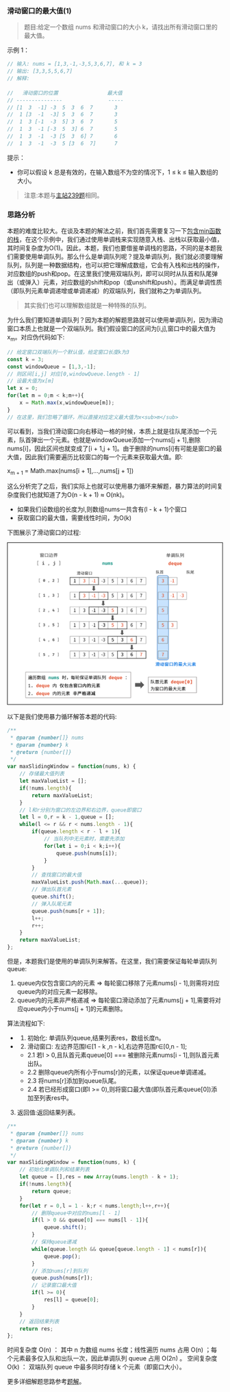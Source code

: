 ### 滑动窗口的最大值(1)

> 题目:给定一个数组 nums 和滑动窗口的大小 k，请找出所有滑动窗口里的最大值。

示例 1：

```js
// 输入: nums = [1,3,-1,-3,5,3,6,7], 和 k = 3
// 输出: [3,3,5,5,6,7] 
// 解释: 

//   滑动窗口的位置                最大值
// ---------------               -----
// [1  3  -1] -3  5  3  6  7       3
//  1 [3  -1  -3] 5  3  6  7       3
//  1  3 [-1  -3  5] 3  6  7       5
//  1  3  -1 [-3  5  3] 6  7       5
//  1  3  -1  -3 [5  3  6] 7       6
//  1  3  -1  -3  5 [3  6  7]      7
```

提示：

* 你可以假设 k 总是有效的，在输入数组不为空的情况下，1 ≤ k ≤ 输入数组的大小。

> 注意:本题与[主站239题](https://leetcode-cn.com/problems/sliding-window-maximum/)相同。

### 思路分析

本题的难度比较大。在谈及本题的解法之前，我们首先需要复习一下[包含min函数的栈](/codes/1/MinStack.md)，在这个示例中，我们通过使用单调栈来实现随意入栈、出栈以获取最小值，其时间复杂度为O(1)。因此，本题，我们也要借鉴单调栈的思路，不同的是本题我们需要使用单调队列。那么什么是单调队列呢？提及单调队列，我们就必须要理解队列，队列是一种数据结构，也可以把它理解成数组，它会有入栈和出栈的操作，对应数组的push和pop。在这里我们使用双端队列，即可以同时从队首和队尾弹出（或弹入）元素，对应数组的shift和pop（或unshift和push）。而满足单调性质（即队列元素单调递增或单调递减）的双端队列，我们就称之为单调队列。

> 其实我们也可以理解数组就是一种特殊的队列。

为什么我们要知道单调队列？因为本题的解题思路就可以使用单调队列，因为滑动窗口本质上也就是一个双端队列。我们假设窗口的区间为[i,j],窗口中的最大值为x<sub>m</sub>。对应伪代码如下:

```js
// 给定窗口双端队列一个默认值，给定窗口长度k为3
const k = 3;
const windowQueue = [1,3,-1];
// 则区间[i,j] 对应[0,windowQueue.length - 1]
// 设最大值为x[m]
let x = 0;
for(let m = 0;m < k;m++){
    x = Math.max(x,windowQueue[m]);
}
// 在这里，我们忽略了循环，所以直接对应定义最大值为x<sub>m</sub>
```

可以看到，当我们滑动窗口向右移动一格的时候，本质上就是往队尾添加一个元素，队首弹出一个元素。也就是windowQueue添加一个nums[j + 1],删除nums[i]，因此区间也就变成了[i + 1,j + 1]。由于删除的nums[i]有可能是窗口的最大值，因此我们需要遍历比较窗口的每一个元素来获取最大值。即:

x<sub>m + 1</sub> = Math.max(nums[i + 1],...,nums[j + 1])

这么分析完了之后，我们实际上也就可以使用暴力循环来解题，暴力算法的时间复杂度我们也就知道了为O(n - k + 1) ≈ O(nk)。

* 如果我们设数组的长度为l,则数组nums一共含有(l - k + 1)个窗口
* 获取窗口的最大值，需要线性时间，为O(k)

下图展示了滑动窗口的过程:

![](../../images/maxSlidingWindow-1.png)

以下是我们使用暴力循环解答本题的代码:

```js
/**
 * @param {number[]} nums
 * @param {number} k
 * @return {number[]}
 */
var maxSlidingWindow = function(nums, k) {
    // 存储最大值列表
    let maxValueList = [];
    if(!nums.length){
        return maxValueList;
    }
    // l和r分别为窗口的左边界和右边界，queue即窗口
    let l = 0,r = k - 1,queue = [];
    while(l <= r && r < nums.length - 1){
        if(queue.length < r - l + 1){
            // 当队列中无元素时，需要先添加
            for(let i = 0;i < k;i++){
                queue.push(nums[i]);
            }
        }
        // 查找窗口的最大值
        maxValueList.push(Math.max(...queue));
        // 弹出队首元素
        queue.shift();
        // 弹入队尾元素
        queue.push(nums[r + 1]);
        l++;
        r++;
    }
    return maxValueList;
};
```

但是，本题我们是使用的单调队列来解答。在这里，我们需要保证每轮单调队列queue:

1. queue内仅包含窗口内的元素 => 每轮窗口移除了元素nums[i - 1],则需将对应queue内的对应元素一起移除。
2. queue内的元素非严格递减 => 每轮窗口滑动添加了元素nums[j + 1],需要将对应queue内小于nums[j + 1]的元素删除。

算法流程如下:

- 1. 初始化: 单调队列queue,结果列表res，数组长度n。

- 2. 滑动窗口: 左边界范围l∈[1 - k ,n - k],右边界范围r∈[0,n - 1];
    - 2.1  若l > 0,且队首元素queue[0] === 被删除元素nums[i - 1],则队首元素出队。
    - 2.2  删除queue内所有小于nums[r]的元素，以保证queue单调递减。
    - 2.3  将nums[r]添加到queue队尾。
    - 2.4  若已经形成窗口(即l >= 0),则将窗口最大值(即队首元素queue[0])添加至列表res中。

3. 返回值:返回结果列表。

```js
/**
 * @param {number[]} nums
 * @param {number} k
 * @return {number[]}
 */
var maxSlidingWindow = function(nums, k) {
    // 初始化单调队列和结果列表
    let queue = [],res = new Array(nums.length - k + 1); 
    if(!nums.length){
        return queue;
    }
    for(let r = 0,l = 1 - k;r < nums.length;l++,r++){
        // 删除queue中对应的nums[l - 1]
        if(l > 0 && queue[0] === nums[l - 1]){
            queue.shift();
        }
        // 保持queue递减
        while(queue.length && queue[queue.length - 1] < nums[r]){
            queue.pop();
        }
        // 添加nums[r]到队列
        queue.push(nums[r]);
        // 记录窗口最大值
        if(l >= 0){
            res[l] = queue[0];
        }
    }
    // 返回结果列表
    return res;
};
```

时间复杂度 O(n) ： 其中 n 为数组 nums 长度；线性遍历 nums 占用 O(n) ；每个元素最多仅入队和出队一次，因此单调队列 queue 占用 O(2n) 。
空间复杂度 O(k) ： 双端队列 queue 中最多同时存储 k 个元素（即窗口大小）。


更多详细解题思路参考[题解](https://leetcode-cn.com/problems/hua-dong-chuang-kou-de-zui-da-zhi-lcof/solution/mian-shi-ti-59-i-hua-dong-chuang-kou-de-zui-da-1-6/)。

